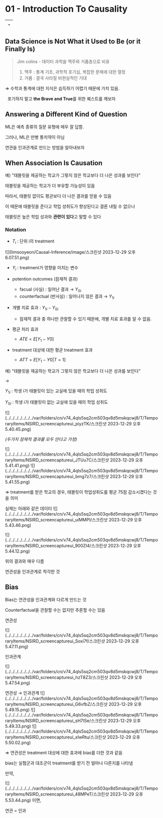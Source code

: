 # 01 - Introduction To Causality

| -   |
|:----|


## Data Science is Not What it Used to Be (or it Finally Is)

> Jim colins - 데이터 과학을 맥주와 거품층으로 비유
> 1. 맥주 : 통계 기초, 과학적 호기심, 복잡한 문제에 대한 열정
> 2. 거품 : 결국 사라질 비현실적인 기대

&Rightarrow; 수학과 통계에 대한 지식은 습득하기 어렵기 때문에 가치 있음.

&nbsp; 포기하지 말고 **the Brave and True**를 위한 퀘스트를 깨보자

## Answering a Different Kind of Question

ML은 예측 종류의 질문 유형에 매우 잘 답함.

그러나, ML은 만병 통치약이 아님

연관을 인과관계로 만드는 방법을 알아내보자

## When Association Is Causation

예) "태블릿을 제공하는 학교가 그렇지 않은 학교보다 더 나은 성과를 보인다"

태블릿을 제공하는 학교가 더 부유할 가능성이 있음

따라서, 태블릿 없이도 평균보다 더 나은 결과를 얻을 수 있음

이 때문에 태블릿을 준다고 학업 성취도가 향상된다고 결론 내릴 수 없으나

태블릿은 높은 학업 성과와 **관련이 있다**고 말할 수 있다



### Notation

- $T_{i}$ : 단위 i의 treatment
  

![](limsooyeon/Causal-Inference/image/스크린샷 2023-12-29 오후 6.07.51.png)


- $Y_{i}$ : treatment가 영향을 미치는 변수

- potention outcomes (잠재적 결과)

    - facual (사실) : 일어난 결과 &rightarrow; $Y_{0i}$ 
    - counterfactual (반사실) : 일어나지 않은 결과 &rightarrow; $Y_{1i}$ 

- 개별 치료 효과 : $Y_{1i} - Y_{0i}$ 

    - 잠재적 결과 중 하나만 관찰할 수 있기 때문에, 개별 치료 효과를 알 수 없음.

- 평균 처리 효과 
  - $ATE = E[Y_{1}-Y{0}]$
- treatment 대상에 대한 평균 treatment 효과 
  - $ATT = E[Y_{1}-Y{0}|T=1]$


예) "태블릿을 제공하는 학교가 그렇지 않은 학교보다 더 나은 성과를 보인다"

&rarr; 

$Y_{1i}$  : 학생 i가 태블릿이 있는 교실에 있을 때의 학업 성취도

$Y_{0i}$  : 학생 i가 태블릿이 없는 교실에 있을 때의 학업 성취도

![](../../../../../../../var/folders/cn/v74_4qls5sq2cm503qv8d5mskqcwj8/T/TemporaryItems/NSIRD_screencaptureui_piyzTK/스크린샷 2023-12-29 오후 5.40.45.png)

*(두가지 잠재적 결과를 모두 안다고 가정)*

![](../../../../../../../var/folders/cn/v74_4qls5sq2cm503qv8d5mskqcwj8/T/TemporaryItems/NSIRD_screencaptureui_JTUu7C/스크린샷 2023-12-29 오후 5.41.41.png)
![](../../../../../../../var/folders/cn/v74_4qls5sq2cm503qv8d5mskqcwj8/T/TemporaryItems/NSIRD_screencaptureui_bmg7z7/스크린샷 2023-12-29 오후 5.41.55.png)

&Rightarrow; treatment를 받은 학교의 경우, 태블릿이 학업성취도를 평균 75점 감소시켰다는 것을 의미


실제는 아래와 같은 데이터
![](../../../../../../../var/folders/cn/v74_4qls5sq2cm503qv8d5mskqcwj8/T/TemporaryItems/NSIRD_screencaptureui_uiMMPI/스크린샷 2023-12-29 오후 5.43.46.png)

![](../../../../../../../var/folders/cn/v74_4qls5sq2cm503qv8d5mskqcwj8/T/TemporaryItems/NSIRD_screencaptureui_900ZI4/스크린샷 2023-12-29 오후 5.44.12.png)

위의 결과와 매우 다름

연관성을 인과관계로 착각한 것

## Bias

Bias는 연관성을 인과관계와 다르게 만드는 것

Counterfactual을 관찰할 수는 없지만 추론할 수는 있음

연관성

![](../../../../../../../var/folders/cn/v74_4qls5sq2cm503qv8d5mskqcwj8/T/TemporaryItems/NSIRD_screencaptureui_Soxi7f/스크린샷 2023-12-29 오후 5.47.11.png)

인과관계

![](../../../../../../../var/folders/cn/v74_4qls5sq2cm503qv8d5mskqcwj8/T/TemporaryItems/NSIRD_screencaptureui_hzT8Z3/스크린샷 2023-12-29 오후 5.47.54.png)

연관성 &rarr; 인과관계
![](../../../../../../../var/folders/cn/v74_4qls5sq2cm503qv8d5mskqcwj8/T/TemporaryItems/NSIRD_screencaptureui_G6vfbZ/스크린샷 2023-12-29 오후 5.49.15.png)
![](../../../../../../../var/folders/cn/v74_4qls5sq2cm503qv8d5mskqcwj8/T/TemporaryItems/NSIRD_screencaptureui_sH7lSe/스크린샷 2023-12-29 오후 5.49.33.png)
![](../../../../../../../var/folders/cn/v74_4qls5sq2cm503qv8d5mskqcwj8/T/TemporaryItems/NSIRD_screencaptureui_xIwRtu/스크린샷 2023-12-29 오후 5.50.02.png)

&Rightarrow; 연관성은 treatment 대상에 대한 효과에 bias를 더한 것과 같음

bias는 실험군과 대조군이 treatment를 받기 전 얼마나 다른지를 나타냄

만약,

![](../../../../../../../var/folders/cn/v74_4qls5sq2cm503qv8d5mskqcwj8/T/TemporaryItems/NSIRD_screencaptureui_48MPeT/스크린샷 2023-12-29 오후 5.53.44.png)
이면,

연관 = 인과

